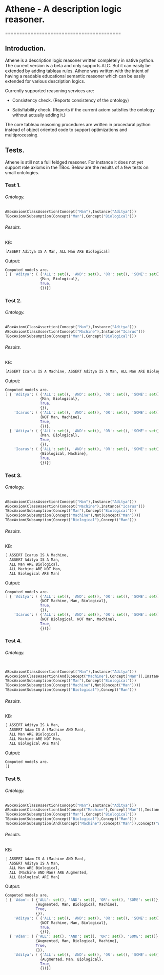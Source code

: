 # Athene - A description logic reasoner.
=========================================

## Introduction.

Athene is a description logic reasoner written completely in native python. The current version is a beta and only supports ALC. But it can easily be extended by adding
tableau rules. Athene was written with the intent of having a readable educational semantic reasoner which can be easily extended for various description logics. 

Currently supported reasoning services are:

* Consistency check. (Reports consistency of the ontology)

* Satisfiability check. (Reports if the current axiom satisfies the ontology without actually adding it.)

The core tableau reasoning procedures are written in procedural python instead of object oriented code to support optimizations and multiprocessing.

## Tests.
Athene is still not a full feldged reasoner. For instance it does not yet support role axioms in the TBox. Below are the results of a few tests on small ontologies.

### Test 1.

###### Ontology.
```python
ABoxAxiom(ClassAssertion(Concept("Man"),Instance("Aditya")))
TBoxAxiom(Subsumption(Concept("Man"),Concept("Biological")))
```

###### Results.

KB: 
```python
[ASSERT Aditya IS A Man, ALL Man ARE Biological]
```

Output:
```python
Computed models are.
[ { 'Aditya': ( {'ALL': set(), 'AND': set(), 'OR': set(), 'SOME': set()},
                {Man, Biological},
                True,
                {})}]
```

### Test 2.

###### Ontology.
```python
ABoxAxiom(ClassAssertion(Concept("Man"),Instance("Aditya")))
ABoxAxiom(ClassAssertion(Concept("Machine"),Instance("Icarus")))
TBoxAxiom(Subsumption(Concept("Man"),Concept("Biological")))
```

###### Results.

KB: 
```python
[ASSERT Icarus IS A Machine, ASSERT Aditya IS A Man, ALL Man ARE Biological]
```

Output:
```python
Computed models are.
[ { 'Aditya': ( {'ALL': set(), 'AND': set(), 'OR': set(), 'SOME': set()},
                {Man, Biological},
                True,
                {}),
    'Icarus': ( {'ALL': set(), 'AND': set(), 'OR': set(), 'SOME': set()},
                {NOT Man, Machine},
                True,
                {})},
  { 'Aditya': ( {'ALL': set(), 'AND': set(), 'OR': set(), 'SOME': set()},
                {Man, Biological},
                True,
                {}),
    'Icarus': ( {'ALL': set(), 'AND': set(), 'OR': set(), 'SOME': set()},
                {Biological, Machine},
                True,
                {})}]

```

### Test 3.

###### Ontology.
```python
ABoxAxiom(ClassAssertion(Concept("Man"),Instance("Aditya")))
ABoxAxiom(ClassAssertion(Concept("Machine"),Instance("Icarus")))
TBoxAxiom(Subsumption(Concept("Man"),Concept("Biological")))
TBoxAxiom(Subsumption(Concept("Machine"),Not(Concept("Man"))))
TBoxAxiom(Subsumption(Concept("Biological"),Concept("Man")))
```

###### Results.

KB: 
```python
[ ASSERT Icarus IS A Machine,
  ASSERT Aditya IS A Man,
  ALL Man ARE Biological,
  ALL Machine ARE NOT Man,
  ALL Biological ARE Man]
```

Output:
```python
Computed models are.
[ { 'Aditya': ( {'ALL': set(), 'AND': set(), 'OR': set(), 'SOME': set()},
                {NOT Machine, Man, Biological},
                True,
                {}),
    'Icarus': ( {'ALL': set(), 'AND': set(), 'OR': set(), 'SOME': set()},
                {NOT Biological, NOT Man, Machine},
                True,
                {})}]
```

### Test 4.

###### Ontology.
```python

ABoxAxiom(ClassAssertion(Concept("Man"),Instance("Aditya")))
ABoxAxiom(ClassAssertion(And(Concept("Machine"),Concept("Man")),Instance("Adam")))
TBoxAxiom(Subsumption(Concept("Man"),Concept("Biological")))
TBoxAxiom(Subsumption(Concept("Machine"),Not(Concept("Man"))))
TBoxAxiom(Subsumption(Concept("Biological"),Concept("Man")))
```

###### Results.

KB: 
```python
[ ASSERT Aditya IS A Man,
  ASSERT Adam IS A (Machine AND Man),
  ALL Man ARE Biological,
  ALL Machine ARE NOT Man,
  ALL Biological ARE Man]

```

Output:
```python
Computed models are.
[]
```

### Test 5.

###### Ontology.
```python
ABoxAxiom(ClassAssertion(Concept("Man"),Instance("Aditya")))
ABoxAxiom(ClassAssertion(And(Concept("Machine"),Concept("Man")),Instance("Adam")))
TBoxAxiom(Subsumption(Concept("Man"),Concept("Biological")))
TBoxAxiom(Subsumption(Concept("Biological"),Concept("Man")))
TBoxAxiom(Subsumption(And(Concept("Machine"),Concept("Man")),Concept("Augmented")))
```

###### Results.

KB: 
```python
[ ASSERT Adam IS A (Machine AND Man),
  ASSERT Aditya IS A Man,
  ALL Man ARE Biological,
  ALL (Machine AND Man) ARE Augmented,
  ALL Biological ARE Man]
```

Output:
```python
Computed models are.
[ { 'Adam': ( {'ALL': set(), 'AND': set(), 'OR': set(), 'SOME': set()},
              {Augmented, Man, Biological, Machine},
              True,
              {}),
    'Aditya': ( {'ALL': set(), 'AND': set(), 'OR': set(), 'SOME': set()},
                {NOT Machine, Man, Biological},
                True,
                {})},
  { 'Adam': ( {'ALL': set(), 'AND': set(), 'OR': set(), 'SOME': set()},
              {Augmented, Man, Biological, Machine},
              True,
              {}),
    'Aditya': ( {'ALL': set(), 'AND': set(), 'OR': set(), 'SOME': set()},
                {Augmented, Man, Biological},
                True,
                {})}]
```
